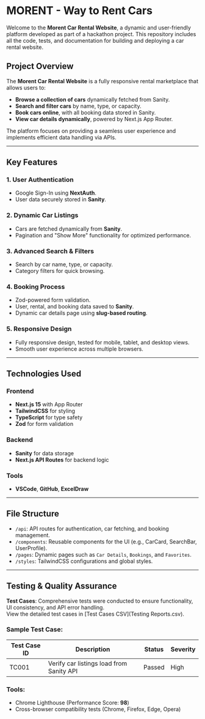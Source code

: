 # MORENT - Way to Rent Cars

Welcome to the **Morent Car Rental Website**, a dynamic and user-friendly platform developed as part of a hackathon project. This repository includes all the code, tests, and documentation for building and deploying a car rental website.

## Project Overview

The **Morent Car Rental Website** is a fully responsive rental marketplace that allows users to:

- **Browse a collection of cars** dynamically fetched from Sanity.
- **Search and filter cars** by name, type, or capacity.
- **Book cars online**, with all booking data stored in Sanity.
- **View car details dynamically**, powered by Next.js App Router.

The platform focuses on providing a seamless user experience and implements efficient data handling via APIs.

---

## Key Features

### 1. User Authentication
- Google Sign-In using **NextAuth**.
- User data securely stored in **Sanity**.

### 2. Dynamic Car Listings
- Cars are fetched dynamically from **Sanity**.
- Pagination and "Show More" functionality for optimized performance.

### 3. Advanced Search & Filters
- Search by car name, type, or capacity.
- Category filters for quick browsing.

### 4. Booking Process
- Zod-powered form validation.
- User, rental, and booking data saved to **Sanity**.
- Dynamic car details page using **slug-based routing**.

### 5. Responsive Design
- Fully responsive design, tested for mobile, tablet, and desktop views.
- Smooth user experience across multiple browsers.

---

## Technologies Used

### Frontend
- **Next.js 15** with App Router
- **TailwindCSS** for styling
- **TypeScript** for type safety
- **Zod** for form validation

### Backend
- **Sanity** for data storage
- **Next.js API Routes** for backend logic

### Tools
- **VSCode**, **GitHub**, **ExcelDraw**

---

## File Structure

- `/api`: API routes for authentication, car fetching, and booking management.
- `/components`: Reusable components for the UI (e.g., CarCard, SearchBar, UserProfile).
- `/pages`: Dynamic pages such as `Car Details`, `Bookings`, and `Favorites`.
- `/styles`: TailwindCSS configurations and global styles.

---

## Testing & Quality Assurance

**Test Cases**: Comprehensive tests were conducted to ensure functionality, UI consistency, and API error handling.  
View the detailed test cases in [Test Cases CSV](Testing Reports.csv).

### Sample Test Case:
| Test Case ID | Description                            | Status  | Severity |
|--------------|----------------------------------------|---------|----------|
| TC001        | Verify car listings load from Sanity API | Passed  | High     |

### Tools:
- Chrome Lighthouse (Performance Score: **98**)
- Cross-browser compatibility tests (Chrome, Firefox, Edge, Opera)
